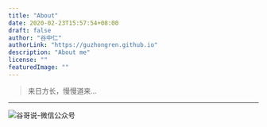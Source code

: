 ```yaml
---
title: "About"
date: 2020-02-23T15:57:54+08:00
draft: false
author: "谷中仁"
authorLink: "https://guzhongren.github.io"
description: "About me"
license: ""
featuredImage: ""
---
```

> 来日方长，慢慢道来...

----
![谷哥说-微信公众号](https://ftp.bmp.ovh/imgs/2020/02/b7282c60d4d581ad.png)
